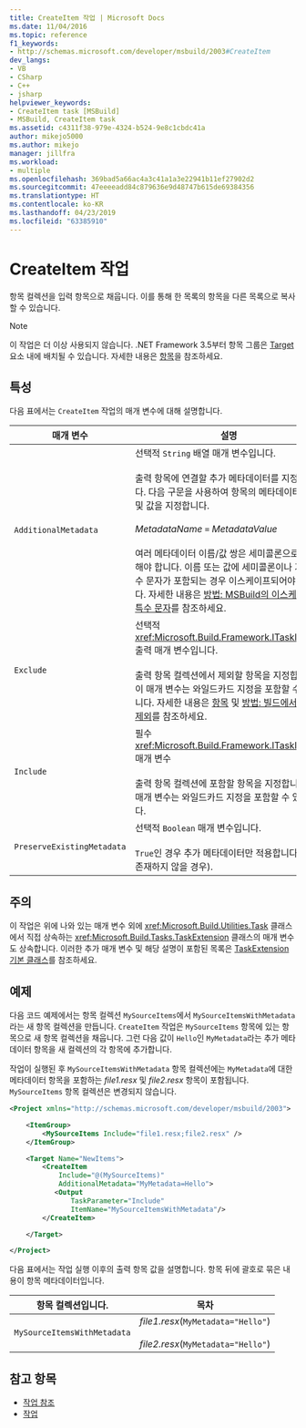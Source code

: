 ```yaml
---
title: CreateItem 작업 | Microsoft Docs
ms.date: 11/04/2016
ms.topic: reference
f1_keywords:
- http://schemas.microsoft.com/developer/msbuild/2003#CreateItem
dev_langs:
- VB
- CSharp
- C++
- jsharp
helpviewer_keywords:
- CreateItem task [MSBuild]
- MSBuild, CreateItem task
ms.assetid: c4311f38-979e-4324-b524-9e8c1cbdc41a
author: mikejo5000
ms.author: mikejo
manager: jillfra
ms.workload:
- multiple
ms.openlocfilehash: 369bad5a66ac4a3c41a1a3e22941b11ef27902d2
ms.sourcegitcommit: 47eeeeadd84c879636e9d48747b615de69384356
ms.translationtype: HT
ms.contentlocale: ko-KR
ms.lasthandoff: 04/23/2019
ms.locfileid: "63385910"
---
```

# <a name="createitem-task"></a>CreateItem 작업
항목 컬렉션을 입력 항목으로 채웁니다. 이를 통해 한 목록의 항목을 다른 목록으로 복사할 수 있습니다.

> [!NOTE]
> 이 작업은 더 이상 사용되지 않습니다. .NET Framework 3.5부터 항목 그룹은 [Target](../msbuild/target-element-msbuild.md) 요소 내에 배치될 수 있습니다. 자세한 내용은 [항목](../msbuild/msbuild-items.md)을 참조하세요.

## <a name="attributes"></a>특성
 다음 표에서는 `CreateItem` 작업의 매개 변수에 대해 설명합니다.

|매개 변수|설명|
|---------------|-----------------|
|`AdditionalMetadata`|선택적 `String` 배열 매개 변수입니다.<br /><br /> 출력 항목에 연결할 추가 메타데이터를 지정합니다.  다음 구문을 사용하여 항목의 메타데이터 이름 및 값을 지정합니다.<br /><br /> *MetadataName* `=` *MetadataValue*<br /><br /> 여러 메타데이터 이름/값 쌍은 세미콜론으로 구분해야 합니다. 이름 또는 값에 세미콜론이나 기타 특수 문자가 포함되는 경우 이스케이프되어야 합니다. 자세한 내용은 [방법: MSBuild의 이스케이프 특수 문자](../msbuild/how-to-escape-special-characters-in-msbuild.md)를 참조하세요.|
|`Exclude`|선택적 <xref:Microsoft.Build.Framework.ITaskItem>`[]` 출력 매개 변수입니다.<br /><br /> 출력 항목 컬렉션에서 제외할 항목을 지정합니다. 이 매개 변수는 와일드카드 지정을 포함할 수 있습니다. 자세한 내용은 [항목](../msbuild/msbuild-items.md) 및 [방법: 빌드에서 파일 제외](../msbuild/how-to-exclude-files-from-the-build.md)를 참조하세요.|
|`Include`|필수 <xref:Microsoft.Build.Framework.ITaskItem>`[]` 매개 변수<br /><br /> 출력 항목 컬렉션에 포함할 항목을 지정합니다. 이 매개 변수는 와일드카드 지정을 포함할 수 있습니다.|
|`PreserveExistingMetadata`|선택적 `Boolean` 매개 변수입니다.<br /><br /> `True`인 경우 추가 메타데이터만 적용합니다(아직 존재하지 않을 경우).|

## <a name="remarks"></a>주의
 이 작업은 위에 나와 있는 매개 변수 외에 <xref:Microsoft.Build.Utilities.Task> 클래스에서 직접 상속하는 <xref:Microsoft.Build.Tasks.TaskExtension> 클래스의 매개 변수도 상속합니다. 이러한 추가 매개 변수 및 해당 설명이 포함된 목록은 [TaskExtension 기본 클래스](../msbuild/taskextension-base-class.md)를 참조하세요.

## <a name="example"></a>예제
 다음 코드 예제에서는 항목 컬렉션 `MySourceItems`에서 `MySourceItemsWithMetadata`라는 새 항목 컬렉션을 만듭니다. `CreateItem` 작업은 `MySourceItems` 항목에 있는 항목으로 새 항목 컬렉션을 채웁니다. 그런 다음 값이 `Hello`인 `MyMetadata`라는 추가 메타데이터 항목을 새 컬렉션의 각 항목에 추가합니다.

 작업이 실행된 후 `MySourceItemsWithMetadata` 항목 컬렉션에는 `MyMetadata`에 대한 메타데이터 항목을 포함하는 *file1.resx* 및 *file2.resx* 항목이 포함됩니다. `MySourceItems` 항목 컬렉션은 변경되지 않습니다.

```xml
<Project xmlns="http://schemas.microsoft.com/developer/msbuild/2003">

    <ItemGroup>
        <MySourceItems Include="file1.resx;file2.resx" />
    </ItemGroup>

    <Target Name="NewItems">
        <CreateItem
            Include="@(MySourceItems)"
            AdditionalMetadata="MyMetadata=Hello">
           <Output
               TaskParameter="Include"
               ItemName="MySourceItemsWithMetadata"/>
        </CreateItem>

    </Target>

</Project>
```

 다음 표에서는 작업 실행 이후의 출력 항목 값을 설명합니다. 항목 뒤에 괄호로 묶은 내용이 항목 메타데이터입니다.

|항목 컬렉션입니다.|목차|
|---------------------|--------------|
|`MySourceItemsWithMetadata`|*file1.resx*(`MyMetadata="Hello"`)<br /><br /> *file2.resx*(`MyMetadata="Hello"`)|

## <a name="see-also"></a>참고 항목
- [작업 참조](../msbuild/msbuild-task-reference.md)
- [작업](../msbuild/msbuild-tasks.md)